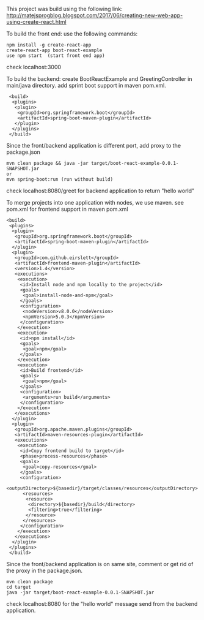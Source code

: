 This project was build using the following link:
http://matejsprogblog.blogspot.com/2017/06/creating-new-web-app-using-create-react.html

To build the front end: use the following commands:
```
npm install -g create-react-app
create-react-app boot-react-example
use npm start  (start front end app)
```
check localhost:3000

To build the backend: 
create BootReactExample and GreetingController in main/java directory.
add sprint boot support in maven pom.xml.

```
 <build>
  <plugins>
   <plugin>
    <groupId>org.springframework.boot</groupId>
    <artifactId>spring-boot-maven-plugin</artifactId>
   </plugin>   
  </plugins>
 </build>
 ```

Since the front/backend application is different port, add proxy to the package.json
```
mvn clean package && java -jar target/boot-react-example-0.0.1-SNAPSHOT.jar
or 
mvn spring-boot:run (run without build)
```
check localhost:8080/greet for backend application to return "hello world"
 
To merge projects into one application with nodes, we use maven.
see pom.xml for frontend support in maven pom.xml

```
<build>
 <plugins>
  <plugin>
   <groupId>org.springframework.boot</groupId>
   <artifactId>spring-boot-maven-plugin</artifactId>
  </plugin>   
  <plugin>
   <groupId>com.github.eirslett</groupId>
   <artifactId>frontend-maven-plugin</artifactId>
   <version>1.4</version>
   <executions>
    <execution>
     <id>Install node and npm locally to the project</id>
     <goals>
      <goal>install-node-and-npm</goal>
     </goals>
     <configuration>
      <nodeVersion>v8.0.0</nodeVersion>
      <npmVersion>5.0.3</npmVersion>
     </configuration>
    </execution>
    <execution>
     <id>npm install</id>
     <goals>
      <goal>npm</goal>
     </goals>
    </execution>
    <execution>
     <id>Build frontend</id>
     <goals>
      <goal>npm</goal>
     </goals>
     <configuration>
      <arguments>run build</arguments>
     </configuration>
    </execution>
   </executions>
  </plugin> 
  <plugin>
   <groupId>org.apache.maven.plugins</groupId>
   <artifactId>maven-resources-plugin</artifactId>
   <executions>
    <execution>
     <id>Copy frontend build to target</id>
     <phase>process-resources</phase>
     <goals>
      <goal>copy-resources</goal>
     </goals>
     <configuration>
      <outputDirectory>${basedir}/target/classes/resources</outputDirectory>
      <resources>
       <resource>
        <directory>${basedir}/build</directory>
        <filtering>true</filtering>
       </resource>
      </resources>
     </configuration>
    </execution>
   </executions>
  </plugin>
 </plugins>
 </build>
```

Since the front/backend application is on same site, comment or get rid of the proxy in the package.json.
```
mvn clean package
cd target
java -jar target/boot-react-example-0.0.1-SNAPSHOT.jar
```
check localhost:8080 for the "hello world" message send from the backend application.
